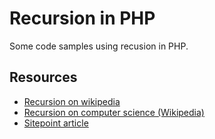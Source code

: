 Recursion in PHP
====================

Some code samples using recusion in PHP.

Resources
--------------------
- [Recursion on wikipedia](http://en.wikipedia.org/wiki/Recursion)
- <a href="http://en.wikipedia.org/wiki/Recursion_(computer_science)" target="blank">Recursion on computer science (Wikipedia)</a>
- [Sitepoint article](http://www.sitepoint.com/understanding-recursion/)
